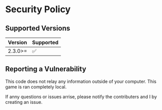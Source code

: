 # Security Policy

## Supported Versions


| Version | Supported          |
| ------- | ------------------ |
| 2.3.0>= | :white_check_mark: |

## Reporting a Vulnerability

This code does not relay any information outside of your computer. This game is ran completely local.

If anny questions or issues arrise, please notify the contributers and I by creating an issue. 
